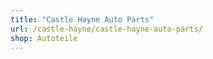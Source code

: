 ```yaml
---
title: "Castle Hayne Auto Parts"
url: /castle-hayne/castle-hayne-auto-parts/
shop: Autoteile
---
```

